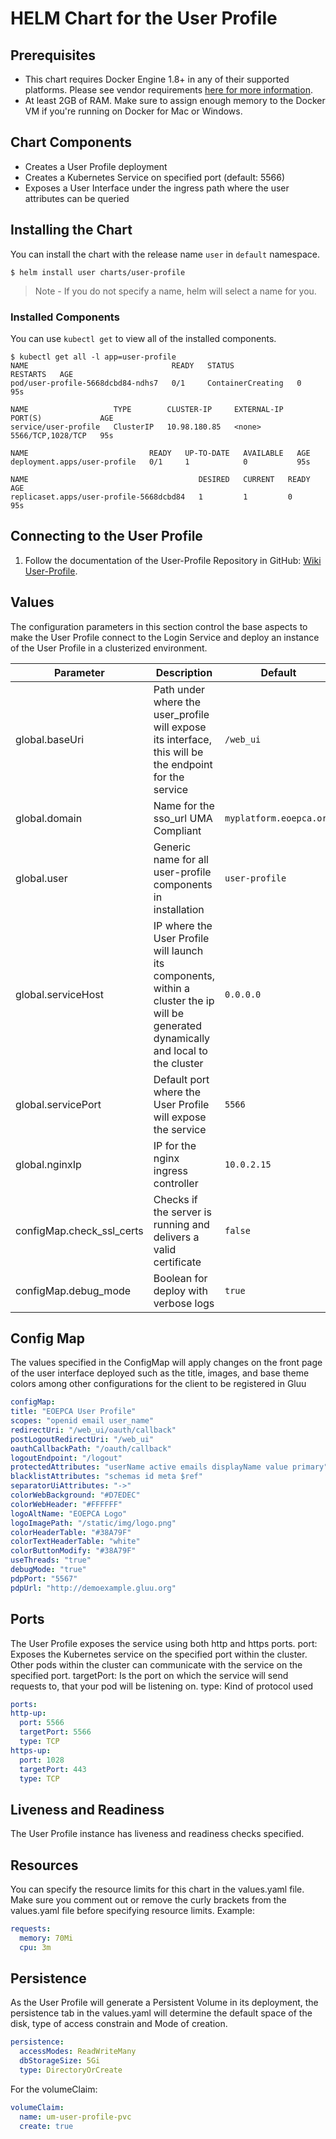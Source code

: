 # HELM Chart for the User Profile

## Prerequisites

* This chart requires Docker Engine 1.8+ in any of their supported platforms.  Please see vendor requirements [here for more information](https://docs.microsoft.com/en-us/sql/linux/quickstart-install-connect-docker).
* At least 2GB of RAM. Make sure to assign enough memory to the Docker VM if you're running on Docker for Mac or Windows.

## Chart Components

* Creates a User Profile deployment
* Creates a Kubernetes Service on specified port (default: 5566)
* Exposes a User Interface under the ingress path where the user attributes can be queried

## Installing the Chart

You can install the chart with the release name `user` in `default` namespace.

```console
$ helm install user charts/user-profile
```

> Note - If you do not specify a name, helm will select a name for you.

### Installed Components

You can use `kubectl get` to view all of the installed components.

```console
$ kubectl get all -l app=user-profile
NAME                                READY   STATUS              RESTARTS   AGE
pod/user-profile-5668dcbd84-ndhs7   0/1     ContainerCreating   0          95s

NAME                   TYPE        CLUSTER-IP     EXTERNAL-IP   PORT(S)             AGE
service/user-profile   ClusterIP   10.98.180.85   <none>        5566/TCP,1028/TCP   95s

NAME                           READY   UP-TO-DATE   AVAILABLE   AGE
deployment.apps/user-profile   0/1     1            0           95s

NAME                                      DESIRED   CURRENT   READY   AGE
replicaset.apps/user-profile-5668dcbd84   1         1         0       95s
```

## Connecting to the User Profile

1. Follow the documentation of the User-Profile Repository in GitHub: [Wiki User-Profile](https://github.com/EOEPCA/um-user-profile/wiki).

## Values

The configuration parameters in this section control the base aspects to make the User Profile connect to the Login Service and deploy an instance of the User Profile in a clusterized environment.

| Parameter                               | Description                                                                                    | Default                          |
| --------------------------------------- | ---------------------------------------------------------------------------------------------- | -------------------------------- |
| global.baseUri                    | Path under where the user_profile will expose its interface, this will be the endpoint for the service  | `/web_ui`                              |
| global.domain                            | Name for the sso_url UMA Compliant | `myplatform.eoepca.org`                        |
| global.user             | Generic name for all user-profile components in installation | `user-profile` |
| global.serviceHost  | IP where the User Profile will launch its components, within a cluster the ip will be generated dynamically and local to the cluster | `0.0.0.0`  |
| global.servicePort | Default port where the User Profile will expose the service  | `5566`                       |
| global.nginxIp | IP for the nginx ingress controller                                                        | `10.0.2.15`  
| configMap.check_ssl_certs       | Checks if the server is running and delivers a valid certificate                             | `false`                  |
| configMap.debug_mode       | Boolean for deploy with verbose logs                             | `true`                  |

## Config Map

The values specified in the ConfigMap will apply changes on the front page of the user interface deployed such as the title, images, and base theme colors among other configurations for the client to be registered in Gluu

  ```yaml
 configMap:
  title: "EOEPCA User Profile"
  scopes: "openid email user_name"
  redirectUri: "/web_ui/oauth/callback"
  postLogoutRedirectUri: "/web_ui"
  oauthCallbackPath: "/oauth/callback"
  logoutEndpoint: "/logout"
  protectedAttributes: "userName active emails displayName value primary"
  blacklistAttributes: "schemas id meta $ref"
  separatorUiAttributes: "->"
  colorWebBackground: "#D7EDEC"
  colorWebHeader: "#FFFFFF"
  logoAltName: "EOEPCA Logo"
  logoImagePath: "/static/img/logo.png"
  colorHeaderTable: "#38A79F"
  colorTextHeaderTable: "white"
  colorButtonModify: "#38A79F"
  useThreads: "true"
  debugMode: "true"
  pdpPort: "5567"
  pdpUrl: "http://demoexample.gluu.org"
  ```

## Ports

The User Profile exposes the service using both http and https ports.
  port: Exposes the Kubernetes service on the specified port within the cluster. Other pods within the cluster can communicate with the service on the specified port.
  targetPort: Is the port on which the service will send requests to, that your pod will be listening on.
  type: Kind of protocol used

  ```yaml
 ports:
  http-up:
    port: 5566
    targetPort: 5566
    type: TCP
  https-up:
    port: 1028
    targetPort: 443
    type: TCP
  ```

## Liveness and Readiness

The User Profile instance has liveness and readiness checks specified.

## Resources

You can specify the resource limits for this chart in the values.yaml file.  Make sure you comment out or remove the curly brackets from the values.yaml file before specifying resource limits.
Example:

```yaml
requests:
  memory: 70Mi
  cpu: 3m
```

## Persistence

As the User Profile will generate a Persistent Volume in its deployment, the persistence tab in the values.yaml will determine the default space of the disk, type of access constrain and Mode of creation. 

```yaml
persistence: 
  accessModes: ReadWriteMany
  dbStorageSize: 5Gi
  type: DirectoryOrCreate
```
For the volumeClaim:

```yaml
volumeClaim:
  name: um-user-profile-pvc
  create: true
```